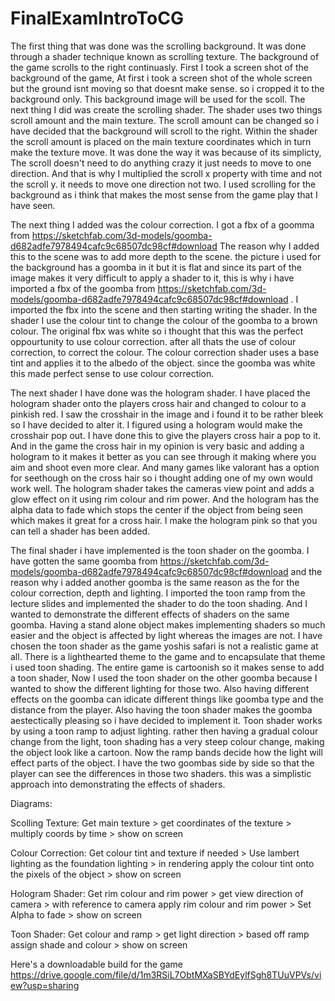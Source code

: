 # FinalExamIntroToCG
 The first thing that was done was the scrolling background. It was done through a shader technique known as scrolling texture. The background of the game scrolls to the right continuasly. First I took a screen shot of the background of the game, At first i took a screen shot of the whole screen but the ground isnt moving so that doesnt make sense. so i cropped it to the background only. This background image will be used for the scoll. The next thing I did was create the scrolling shader. The shader uses two things scroll amount and the main texture. The scroll amount can be changed so i have decided that the background will scroll to the right. Within the shader the scroll amount is placed on the main texture coordinates which in turn make the texture move. It was done the way it was because of its simplicty, The scroll doesn't need to do anything crazy it just needs to move to one direction. And that is why I multiplied the scroll x property with time and not the scroll y. it needs to move one direction not two. I used scrolling for the background as i think that makes the most sense from the game play that I have seen. 
 
 The next thing I added was the colour correction. I got a fbx of a goomma from https://sketchfab.com/3d-models/goomba-d682adfe7978494cafc9c68507dc98cf#download The reason why I added this to the scene was to add more depth to the scene. the picture i used for the background has a goomba in it but it is flat and since its part of the image makes it very difficult to apply a shader to it, this is why i have imported a fbx of the goomba from https://sketchfab.com/3d-models/goomba-d682adfe7978494cafc9c68507dc98cf#download . I imported the fbx into the scene and then starting writing the shader. In the shader I use the colour tint to change the colour of the goomba to a brown colour. The original fbx was white so i thought that this was the perfect oppourtunity to use colour correction. after all thats the use of colour correction, to correct the colour. The colour correction shader uses a base tint and applies it to the albedo of the object. since the goomba was white this made perfect sense to use colour correction. 
 
 The next shader I have done was the hologram shader. I have placed the hologram shader onto the players cross hair and changed to colour to a pinkish red. I saw the crosshair in the image and i found it to be rather bleek so I have decided to alter it. I figured using a hologram would make the crosshair pop out. I have done this to give the players cross hair a pop to it. And in the game the cross hair in my opinion is very basic and adding a hologram to it makes it better as you can see through it making where you aim and shoot even more clear. And many games like valorant has a option for seethough on the cross hair so i thought adding one of my own would work well. The hologram shader takes the cameras view point and adds a glow effect on it using rim colour and rim power. And the hologram has the alpha data to fade which stops the center if the object from being seen which makes it great for a cross hair. I make the hologram pink so that you can tell a shader has been added. 
 
 The final shader i have implemented is the toon shader on the goomba. I have gotten the same goomba from https://sketchfab.com/3d-models/goomba-d682adfe7978494cafc9c68507dc98cf#download and the reason why i added another goomba is the same reason as the for the colour correction, depth and lighting. I imported the toon ramp from the lecture slides and implemented the shader to do the toon shading. And I wanted to demonstrate the different effects of shaders on the same goomba. Having a stand alone object makes implementing shaders so much easier and the object is affected by light whereas the images are not. I have chosen the toon shader as the game yoshis safari is not a realistic game at all. There is a lighthearted theme to the game and to encapsulate that theme i used toon shading. The entire game is cartoonish so it makes sense to add a toon shader, Now I used the toon shader on the other goomba because I wanted to show the different lighting for those two. Also having different effects on the goomba can idicate different things like goomba type and the distance from the player. Also having the toon shader makes the goomba aestectically pleasing so i have decided to implement it. Toon shader works by using a toon ramp to adjust lighting. rather then having a gradual colour change from the light, toon shading has a very steep colour change, making the object look like a cartoon. Now the ramp bands decide how the light will effect parts of the object. I have the two goombas side by side so that the player can see the differences in those two shaders. this was a simplistic approach into demonstrating the effects of shaders.
 
Diagrams:

Scolling Texture:
Get main texture > get coordinates of the texture > multiply coords by time > show on screen

Colour Correction:
Get colour tint and texture if needed > Use lambert lighting as the foundation lighting > in rendering apply the colour tint onto the pixels of the object > show on screen

Hologram Shader:
Get rim colour and rim power > get view direction of camera > with reference to camera apply rim colour and rim power > Set Alpha to fade > show on screen

Toon Shader:
Get colour and ramp > get light direction > based off ramp assign shade and colour > show on screen

Here's a downloadable build for the game https://drive.google.com/file/d/1m3RSiL7ObtMXaSBYdEylfSgh8TUuVPVs/view?usp=sharing
